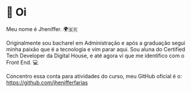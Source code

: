 # 👋 Oi

Meu nome é Jheniffer. 🌍‍🇧🇷

Originalmente sou bacharel em Administração e após a graduação segui minha paixão que é a tecnologia e vim parar aqui.
Sou aluna do Certified Tech Developer da Digital House, e até agora vi que me identifico com o Front End. 💻

Concentro essa conta para atividades do curso, meu GitHub oficial é o: https://github.com/jhenifferfarias
